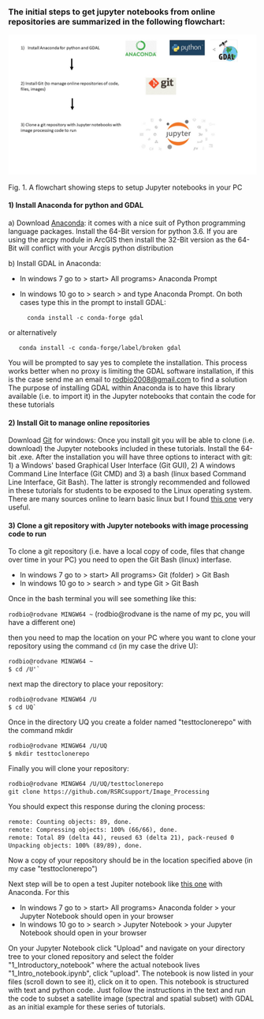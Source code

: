 ### The initial steps to get jupyter notebooks from online repositories are summarized in the following flowchart:
 
![flowchart](https://github.com/RSRCsupport/Image_Processing/blob/master/Data/Flowchart_settings.jpg)

Fig. 1. A flowchart showing steps to setup Jupyter notebooks in your PC

#### 1) Install Anaconda for python and GDAL 

a) Download [Anaconda](https://www.anaconda.com/download/): it comes with 
a nice suit of Python programming language packages. Install the 64-Bit version 
for python 3.6. If you are using the arcpy module in ArcGIS then install the 32-Bit version as the 64-Bit will conflict with your Arcgis python distribution 


b) Install GDAL in Anaconda: 

- In windows 7 go to > start> All programs> Anaconda Prompt
- In windows 10 go to > search > and type Anaconda Prompt. On both cases type this in the prompt to install GDAL:
 
 
        conda install -c conda-forge gdal  

or alternatively

       conda install -c conda-forge/label/broken gdal
       
You will be prompted to say yes to complete the installation. This process works better 
when no proxy is limiting the GDAL software installation, if this is the case send me an email to rodbio2008@gmail.com to find a solution
The purpose of installing GDAL within Anaconda is to have this library available 
(i.e. to import it) in the Jupyter notebooks that contain the code for these tutorials

#### 2) Install Git to manage online repositories

Download [Git](https://git-scm.com/downloads) for windows: Once you install git you will be able to clone (i.e. download) 
the Jupyter notebooks included in these tutorials. Install the 64-bit .exe. After the installation you will have three
options to interact with git: 1) a Windows' based Graphical User Interface (Git GUI), 2) A windows Command Line Interface (Git CMD)
and 3) a bash (linux based Command Line Interface, Git Bash). The latter is strongly recommended and followed in these tutorials for students to be 
exposed to the Linux operating system. There are many sources online to learn basic linux but I found 
[this one](https://github.com/RSRCsupport/Image_Processing/blob/master/Data/bash_cheat_sheet.pdf) very useful.

#### 3) Clone a git repository with Jupyter notebooks with image processing code to run


To clone a git repository (i.e. have a local copy of code, files that change over time in your PC) 
you need to open the Git Bash (linux) interfase. 

- In windows 7 go to > start> All programs> Git (folder) > Git Bash
- In windows 10 go to > search > and type Git > Git Bash

Once in the bash terminal you will see something like this:

`rodbio@rodvane MINGW64 ~` (rodbio@rodvane is the name of my pc, you will have a different one)

then you need to map the location on your PC where you want to clone your repository using the command `cd` (in my case the drive U):

```
rodbio@rodvane MINGW64 ~
$ cd /U'`
```
next map the directory to place your repository:

```
rodbio@rodvane MINGW64 /U
$ cd UQ`
```

Once in the directory UQ you create a folder named "testtoclonerepo" with the command mkdir

```
rodbio@rodvane MINGW64 /U/UQ 
$ mkdir testtoclonerepo
```

Finally you will clone your repository:

```
rodbio@rodvane MINGW64 /U/UQ/testtoclonerepo
git clone https://github.com/RSRCsupport/Image_Processing
```
You should expect this response during the cloning process:

```Cloning into 'Image_Processing'...  
remote: Counting objects: 89, done.  
remote: Compressing objects: 100% (66/66), done.  
remote: Total 89 (delta 44), reused 63 (delta 21), pack-reused 0  
Unpacking objects: 100% (89/89), done.
```
Now  a copy of your repository should be in the location specified above (in my case "testtoclonerepo")

Next step will be to open a test Jupiter notebook like [this one](https://github.com/RSRCsupport/Image_Processing/blob/master/1_Introductory_notebook/1_Intro_notebookGDALprocessing.ipynb) with Anaconda.
For this 

- In windows 7 go to > start> All programs> Anaconda folder > your Jupyter Notebook should open in your browser
- In windows 10 go to > search > Jupyter Notebook > your Jupyter Notebook should open in your browser

On your Jupyter Notebook click "Upload" and navigate on your directory tree to your cloned repository and select
the folder "1_Introductory_notebook" where the actual notebook lives "1_Intro_notebook.ipynb", click "upload". The 
notebook is now listed in your files (scroll down to see it), click on it to open. This notebook is structured with text and python code. Just
follow the instructions in the text and run the code to subset a satellite image (spectral and spatial subset) with GDAL as an initial example for these series of tutorials.

